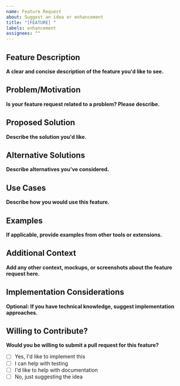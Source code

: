 ```yaml
---
name: Feature Request
about: Suggest an idea or enhancement
title: "[FEATURE] "
labels: enhancement
assignees: ""
---
```


## Feature Description

**A clear and concise description of the feature you'd like to see.**

## Problem/Motivation

**Is your feature request related to a problem? Please describe.**

<!-- e.g. I'm always frustrated when [...] -->

## Proposed Solution

**Describe the solution you'd like.**

<!-- A clear and concise description of what you want to happen. -->

## Alternative Solutions

**Describe alternatives you've considered.**

<!-- A clear and concise description of any alternative solutions or features you've considered. -->

## Use Cases

**Describe how you would use this feature.**

<!-- Provide specific examples of how this feature would improve your workflow. -->

## Examples

**If applicable, provide examples from other tools or extensions.**

<!-- Links, screenshots, or descriptions of similar features elsewhere. -->

## Additional Context

**Add any other context, mockups, or screenshots about the feature request here.**

## Implementation Considerations

**Optional: If you have technical knowledge, suggest implementation approaches.**

<!-- This is optional but helpful for maintainers. -->

## Willing to Contribute?

**Would you be willing to submit a pull request for this feature?**

- [ ] Yes, I'd like to implement this
- [ ] I can help with testing
- [ ] I'd like to help with documentation
- [ ] No, just suggesting the idea
